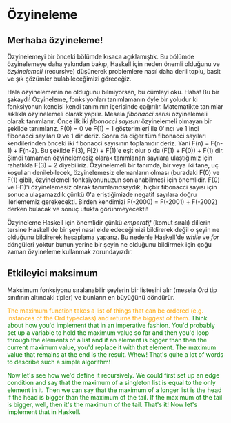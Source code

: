 # Özyineleme

## Merhaba özyineleme!

Özyinelemeyi bir önceki bölümde kısaca açıklamıştık. Bu bölümde özyinelemeye daha yakından bakıp, Haskell için neden önemli olduğunu ve *özyinelemeli* (recursive) düşünerek problemlere nasıl daha derli toplu, basit ve şık çözümler bulabileceğimizi göreceğiz.

Hala özyinelemenin ne olduğunu bilmiyorsan, bu cümleyi oku. Haha! Bu bir şakaydı! Özyineleme, fonksiyonları tanımlamanın öyle bir yoludur ki fonksiyonun kendisi kendi tanımının içerisinde çağırılır. Matematikte tanımlar sıklıkla özyinelemeli olarak yapılır. Mesela *fibonacci serisi* özyinelemeli olarak tanımlanır. Önce ilk iki *fibonacci sayısını* özyinelemeli olmayan bir şekilde tanımlarız. F(0) = 0 ve F(1) = 1 gösterimleri ile 0'ıncı ve 1'inci fibonacci sayıları 0 ve 1 dir deriz. Sonra da diğer tüm fibonacci sayıları kendilerinden önceki iki fibonacci sayısının toplamıdır deriz. Yani F(n) = F(n-1) + F(n-2). Bu şekilde F(3), F(2) + F(1)'e eşit olur o da (F(1) + F(0)) + F(1) dir. Şimdi tamamen özyinelemesiz olarak tanımlanan sayılara ulaştığımız için rahatlıkla F(3) = 2 diyebiliriz. Özyinelemeli bir tanımda, bir veya iki tane, uç koşulları denilebilecek, özyinelemesiz elemanların olması (buradaki F(0) ve F(1) gibi), özyinelemeli fonksiyonunuzun sonlanabilmesi için önemlidir. F(0) ve F(1)'i özyinelemesiz olarak tanımla*ma*saydık, hiçbir fibonacci sayısı için sonuca ulaşamazdık çünkü 0'a eriştiğimizde negatif sayılara doğru ilerlememiz gerekecekti. Birden kendimizi F(-2000) = F(-2001) + F(-2002) derken bulacak ve sonuç ufukta görünmeyecekti! 

Özyineleme Haskell için önemlidir çünkü *emperatif* (komut sıralı) dillerin tersine Haskell'de bir şeyi nasıl elde edeceğimizi bildirerek değil o şeyin ne olduğunu bildirerek hesaplama yaparız. Bu nedenle Haskell'de *while* ve *for* döngüleri yoktur bunun yerine bir şeyin ne olduğunu bildirmek için çoğu zaman özyineleme kullanmak zorundayızdır. 

## Etkileyici maksimum

Maksimum fonksiyonu sıralanabilir şeylerin bir listesini alır (mesela *Ord* tip sınıfının altındaki tipler) ve bunların en büyüğünü döndürür.

<span style="color:green">

<span style="color:orange">
The maximum function takes a list of things that can be ordered (e.g. instances of the Ord typeclass) and returns the biggest of them. </span> Think about how you'd implement that in an imperative fashion. You'd probably set up a variable to hold the maximum value so far and then you'd loop through the elements of a list and if an element is bigger than then the current maximum value, you'd replace it with that element. The maximum value that remains at the end is the result. Whew! That's quite a lot of words to describe such a simple algorithm!

Now let's see how we'd define it recursively. We could first set up an edge condition and say that the maximum of a singleton list is equal to the only element in it. Then we can say that the maximum of a longer list is the head if the head is bigger than the maximum of the tail. If the maximum of the tail is bigger, well, then it's the maximum of the tail. That's it! Now let's implement that in Haskell.

</span>